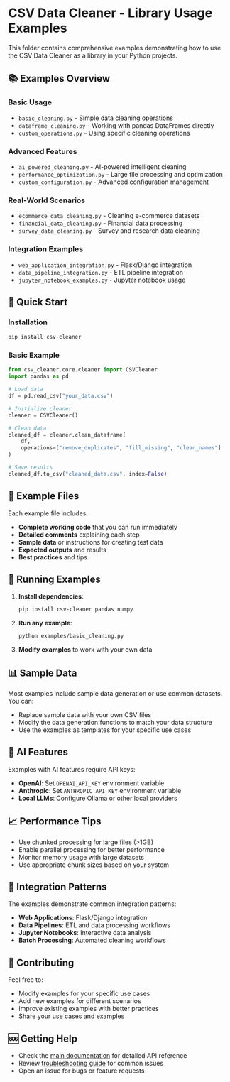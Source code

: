 # CSV Data Cleaner - Library Usage Examples

This folder contains comprehensive examples demonstrating how to use the CSV Data Cleaner as a library in your Python projects.

## 📚 Examples Overview

### **Basic Usage**
- `basic_cleaning.py` - Simple data cleaning operations
- `dataframe_cleaning.py` - Working with pandas DataFrames directly
- `custom_operations.py` - Using specific cleaning operations

### **Advanced Features**
- `ai_powered_cleaning.py` - AI-powered intelligent cleaning
- `performance_optimization.py` - Large file processing and optimization
- `custom_configuration.py` - Advanced configuration management

### **Real-World Scenarios**
- `ecommerce_data_cleaning.py` - Cleaning e-commerce datasets
- `financial_data_cleaning.py` - Financial data processing
- `survey_data_cleaning.py` - Survey and research data cleaning

### **Integration Examples**
- `web_application_integration.py` - Flask/Django integration
- `data_pipeline_integration.py` - ETL pipeline integration
- `jupyter_notebook_examples.py` - Jupyter notebook usage

## 🚀 Quick Start

### Installation
```bash
pip install csv-cleaner
```

### Basic Example
```python
from csv_cleaner.core.cleaner import CSVCleaner
import pandas as pd

# Load data
df = pd.read_csv("your_data.csv")

# Initialize cleaner
cleaner = CSVCleaner()

# Clean data
cleaned_df = cleaner.clean_dataframe(
    df,
    operations=["remove_duplicates", "fill_missing", "clean_names"]
)

# Save results
cleaned_df.to_csv("cleaned_data.csv", index=False)
```

## 📁 Example Files

Each example file includes:
- **Complete working code** that you can run immediately
- **Detailed comments** explaining each step
- **Sample data** or instructions for creating test data
- **Expected outputs** and results
- **Best practices** and tips

## 🔧 Running Examples

1. **Install dependencies**:
   ```bash
   pip install csv-cleaner pandas numpy
   ```

2. **Run any example**:
   ```bash
   python examples/basic_cleaning.py
   ```

3. **Modify examples** to work with your own data

## 📊 Sample Data

Most examples include sample data generation or use common datasets. You can:
- Replace sample data with your own CSV files
- Modify the data generation functions to match your data structure
- Use the examples as templates for your specific use cases

## 🤖 AI Features

Examples with AI features require API keys:
- **OpenAI**: Set `OPENAI_API_KEY` environment variable
- **Anthropic**: Set `ANTHROPIC_API_KEY` environment variable
- **Local LLMs**: Configure Ollama or other local providers

## 📈 Performance Tips

- Use chunked processing for large files (>1GB)
- Enable parallel processing for better performance
- Monitor memory usage with large datasets
- Use appropriate chunk sizes based on your system

## 🔗 Integration Patterns

The examples demonstrate common integration patterns:
- **Web Applications**: Flask/Django integration
- **Data Pipelines**: ETL and data processing workflows
- **Jupyter Notebooks**: Interactive data analysis
- **Batch Processing**: Automated cleaning workflows

## 📝 Contributing

Feel free to:
- Modify examples for your specific use cases
- Add new examples for different scenarios
- Improve existing examples with better practices
- Share your use cases and examples

## 🆘 Getting Help

- Check the [main documentation](../docs/) for detailed API reference
- Review [troubleshooting guide](../docs/reference/troubleshooting.md) for common issues
- Open an issue for bugs or feature requests
